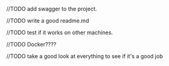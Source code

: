 //TODO add swagger to the project.

//TODO write a good readme.md

//TODO test if it works on other machines.

//TODO Docker????

//TODO take a good look at everything to see  if it's a good job